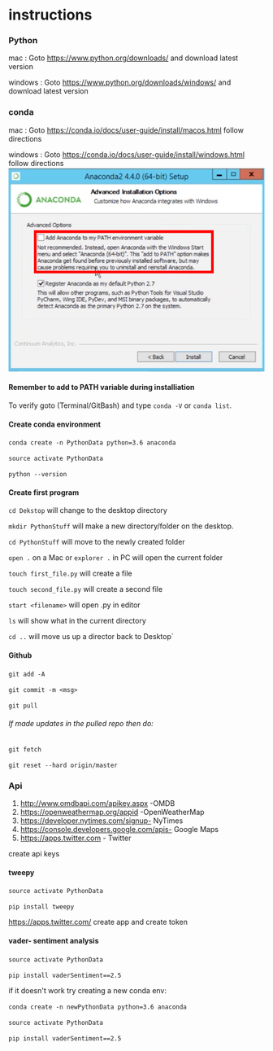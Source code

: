 # instructions

### Python

mac : Goto https://www.python.org/downloads/ and download latest version

windows : Goto https://www.python.org/downloads/windows/ and download latest version

### conda
mac : Goto https://conda.io/docs/user-guide/install/macos.html follow directions

windows : Goto https://conda.io/docs/user-guide/install/windows.html follow directions
![Blog](image.png)
#### Remember to add to PATH variable during installiation
To verify goto (Terminal/GitBash) and type `conda -V` or `conda list`.

#### Create conda environment

`conda create -n PythonData python=3.6 anaconda` 

`source activate PythonData`

`python --version`
#### Create first program
`cd Dekstop` will change to the desktop directory

`mkdir PythonStuff` will make a new directory/folder on the desktop.

`cd PythonStuff` will move to the newly created folder

`open .` on a Mac or `explorer .` in PC will open the current folder

`touch first_file.py` will create a file

`touch second_file.py` will create a second file

`start <filename>` will open <filename>.py in editor
  
`ls` will show what in the current directory

`cd ..` will move us up a director back to Desktop`

#### Github

`git add -A`

`git commit -m <msg>`

`git pull`
###### If made updates in the pulled repo then do:
`git fetch`

`git reset --hard origin/master`

### Api
1. http://www.omdbapi.com/apikey.aspx -OMDB
2. https://openweathermap.org/appid -OpenWeatherMap
3. https://developer.nytimes.com/signup- NyTimes
4. https://console.developers.google.com/apis- Google Maps
5. https://apps.twitter.com - Twitter

create api keys

#### tweepy

`source activate PythonData`

`pip install tweepy`

https://apps.twitter.com/
create app and create token

#### vader- sentiment analysis

`source activate PythonData`

`pip install vaderSentiment==2.5`

if it doesn't work try creating a new conda env:

`conda create -n newPythonData python=3.6 anaconda` 

`source activate PythonData`

`pip install vaderSentiment==2.5`
